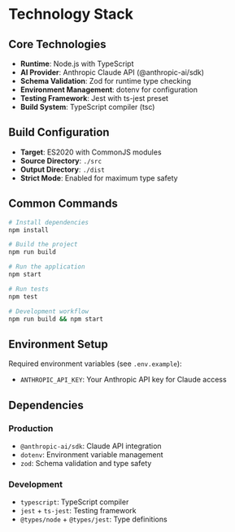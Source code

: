 # Technology Stack

## Core Technologies

- **Runtime**: Node.js with TypeScript
- **AI Provider**: Anthropic Claude API (@anthropic-ai/sdk)
- **Schema Validation**: Zod for runtime type checking
- **Environment Management**: dotenv for configuration
- **Testing Framework**: Jest with ts-jest preset
- **Build System**: TypeScript compiler (tsc)

## Build Configuration

- **Target**: ES2020 with CommonJS modules
- **Source Directory**: `./src`
- **Output Directory**: `./dist`
- **Strict Mode**: Enabled for maximum type safety

## Common Commands

```bash
# Install dependencies
npm install

# Build the project
npm run build

# Run the application
npm start

# Run tests
npm test

# Development workflow
npm run build && npm start
```

## Environment Setup

Required environment variables (see `.env.example`):
- `ANTHROPIC_API_KEY`: Your Anthropic API key for Claude access

## Dependencies

### Production
- `@anthropic-ai/sdk`: Claude API integration
- `dotenv`: Environment variable management
- `zod`: Schema validation and type safety

### Development
- `typescript`: TypeScript compiler
- `jest` + `ts-jest`: Testing framework
- `@types/node` + `@types/jest`: Type definitions
